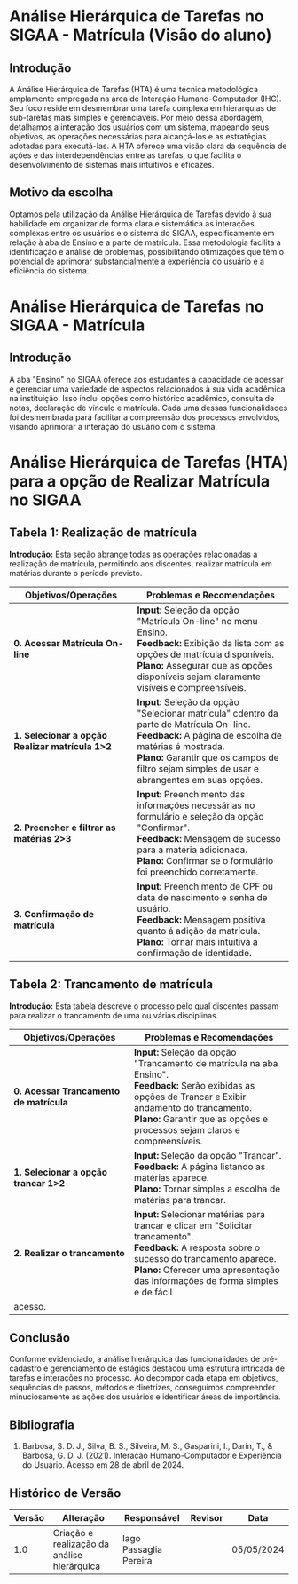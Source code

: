 
# Análise Hierárquica de Tarefas no SIGAA - Matrícula (Visão do aluno)

## Introdução

A Análise Hierárquica de Tarefas (HTA) é uma técnica metodológica amplamente empregada na área de Interação Humano-Computador (IHC). Seu foco reside em desmembrar uma tarefa complexa em hierarquias de sub-tarefas mais simples e gerenciáveis. Por meio dessa abordagem, detalhamos a interação dos usuários com um sistema, mapeando seus objetivos, as operações necessárias para alcançá-los e as estratégias adotadas para executá-las. A HTA oferece uma visão clara da sequência de ações e das interdependências entre as tarefas, o que facilita o desenvolvimento de sistemas mais intuitivos e eficazes.

## Motivo da escolha

Optamos pela utilização da Análise Hierárquica de Tarefas devido à sua habilidade em organizar de forma clara e sistemática as interações complexas entre os usuários e o sistema do SIGAA, especificamente em relação à aba de Ensino e a parte de matrícula. Essa metodologia facilita a identificação e análise de problemas, possibilitando otimizações que têm o potencial de aprimorar substancialmente a experiência do usuário e a eficiência do sistema.

# Análise Hierárquica de Tarefas no SIGAA - Matrícula

## Introdução

A aba "Ensino" no SIGAA oferece aos estudantes a capacidade de acessar e gerenciar uma variedade de aspectos relacionados à sua vida acadêmica na instituição. Isso inclui opções como histórico acadêmico, consulta de notas, declaração de vínculo e matrícula. Cada uma dessas funcionalidades foi desmembrada para facilitar a compreensão dos processos envolvidos, visando aprimorar a interação do usuário com o sistema.

# Análise Hierárquica de Tarefas (HTA) para a opção de Realizar Matrícula no SIGAA

## Tabela 1:  Realização de matrícula
**Introdução:** Esta seção abrange todas as operações relacionadas a realização de matrícula, permitindo aos discentes, realizar matrícula em matérias durante o período previsto.

| Objetivos/Operações | Problemas e Recomendações |
|---------------------|----------------------------|
| **0. Acessar Matrícula On-line** | **Input:** Seleção da opção "Matrícula On-line" no menu Ensino.<br>**Feedback:** Exibição da lista com as opções de matrícula disponíveis.<br>**Plano:** Assegurar que as opções disponíveis sejam claramente visíveis e compreensíveis. |
| **1. Selecionar a opção Realizar matrícula 1>2** | **Input:** Seleção da opção "Selecionar matrícula" cdentro da parte de Matrícula On-line.<br>**Feedback:** A página de escolha de matérias é mostrada.<br>**Plano:** Garantir que os campos de filtro sejam simples de usar e abrangentes em suas opções. |
| **2. Preencher e filtrar as matérias 2>3** | **Input:** Preenchimento das informações necessárias no formulário e seleção da opção "Confirmar".<br>**Feedback:** Mensagem de sucesso para a matéria adicionada.<br>**Plano:** Confirmar se o formulário foi preenchido corretamente. |
| **3. Confirmação de matrícula** | **Input:** Preenchimento de CPF ou data de nascimento e senha de usuário.<br>**Feedback:** Mensagem positiva quanto á adição da matrícula.<br>**Plano:** Tornar mais intuitiva a confirmação de identidade. |

## Tabela 2: Trancamento de matrícula
**Introdução:** Esta tabela descreve o processo pelo qual discentes passam para realizar o trancamento de uma ou várias disciplinas.

| Objetivos/Operações | Problemas e Recomendações |
|---------------------|----------------------------|
| **0. Acessar Trancamento de matrícula** | **Input:** Seleção da opção "Trancamento de matrícula na aba Ensino".<br>**Feedback:** Serão exibidas as opções de Trancar e Exibir andamento do trancamento.<br>**Plano:** Garantir que as opções e processos sejam claros e compreensíveis. |
| **1. Selecionar a opção trancar 1>2** | **Input:** Seleção da opção "Trancar".<br>**Feedback:** A página listando as matérias aparece.<br>**Plano:** Tornar simples a escolha de matérias para trancar. |
| **2. Realizar o trancamento** | **Input:** Selecionar matérias para trancar e clicar em "Solicitar trancamento".<br>**Feedback:** A resposta sobre o sucesso do trancamento aparece.<br>**Plano:** Oferecer uma apresentação das informações de forma simples e de fácil 
acesso. |

## Conclusão
Conforme evidenciado, a análise hierárquica das funcionalidades de pré-cadastro e gerenciamento de estágios destacou uma estrutura intricada de tarefas e interações no processo. Ao decompor cada etapa em objetivos, sequências de passos, métodos e diretrizes, conseguimos compreender minuciosamente as ações dos usuários e identificar áreas de importância.

## Bibliografia
1. Barbosa, S. D. J., Silva, B. S., Silveira, M. S., Gasparini, I., Darin, T., & Barbosa, G. D. J. (2021). Interação Humano-Computador e Experiência do Usuário. Acesso em 28 de abril de 2024.

## Histórico de Versão
| Versão | Alteração                                   | Responsável  | Revisor         | Data       |
| ------ | ------------------------------------------- | ------------ | --------------- | ---------- |
| 1.0    | Criação e realização da análise hierárquica | Iago Passaglia Pereira | | 05/05/2024 |

